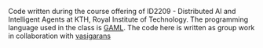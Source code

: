 Code written during the course offering of ID2209 - Distributed AI and Intelligent Agents at KTH, Royal Institute of Technology. The programming language used in the class is [GAML](). The code here is written as group work in collaboration with [vasigarans](https://github.com/VasigaranS)

